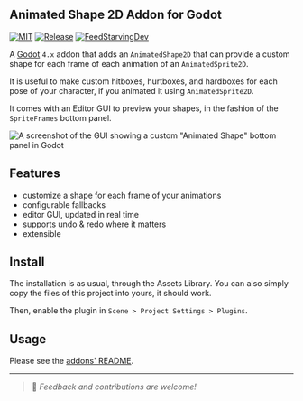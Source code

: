 Animated Shape 2D Addon for Godot
---------------------------------

[![MIT](https://img.shields.io/github/license/Goutte/godot-addon-animated-shape-2d.svg?style=for-the-badge)](https://github.com/Goutte/godot-addon-animated-shape-2d)
[![Release](https://img.shields.io/github/release/Goutte/godot-addon-animated-shape-2d.svg?style=for-the-badge)](https://github.com/Goutte/godot-addon-animated-shape-2d/releases)
[![FeedStarvingDev](https://img.shields.io/liberapay/patrons/Goutte.svg?style=for-the-badge&logo=liberapay)](https://liberapay.com/Goutte/)


A [Godot](https://godotengine.org/) `4.x` addon that adds an `AnimatedShape2D` that can provide a custom shape for each frame of each animation of an `AnimatedSprite2D`.

It is useful to make custom hitboxes, hurtboxes, and hardboxes for each pose of your character, if you animated it using `AnimatedSprite2D`.

It comes with an Editor GUI to preview your shapes, in the fashion of the `SpriteFrames` bottom panel.

![A screenshot of the GUI showing a custom "Animated Shape" bottom panel in Godot](./addons/goutte.animated-shape-2d/extras/screenshot_01.png)


Features
--------

- customize a shape for each frame of your animations
- configurable fallbacks
- editor GUI, updated in real time
- supports undo & redo where it matters
- extensible


Install
-------

The installation is as usual, through the Assets Library.
You can also simply copy the files of this project into yours, it should work.

Then, enable the plugin in `Scene > Project Settings > Plugins`.


Usage
-----

Please see the [addons' README](./addons/goutte.animated-shape-2d/README.md).


-----

> 🦊 _Feedback and contributions are welcome!_


